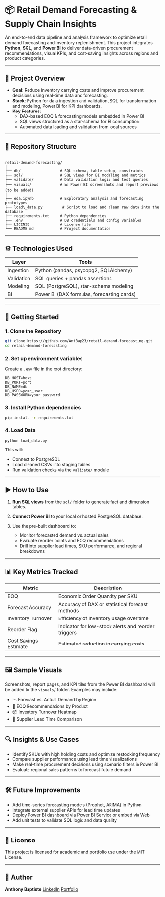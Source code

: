 
# 📦 Retail Demand Forecasting & Supply Chain Insights

An end-to-end data pipeline and analysis framework to optimize retail demand forecasting and inventory replenishment. This project integrates **Python**, **SQL**, and **Power BI** to deliver data-driven procurement recommendations, visual KPIs, and cost-saving insights across regions and product categories.

---

## 🧠 Project Overview

- **Goal**: Reduce inventory carrying costs and improve procurement decisions using real-time data and forecasting.
- **Stack**: Python for data ingestion and validation, SQL for transformation and modeling, Power BI for KPI dashboards.
- **Key Features**:
  - DAX-based EOQ & forecasting models embedded in Power BI
  - SQL views structured as a star-schema for BI consumption
  - Automated data loading and validation from local sources

---

## 📁 Repository Structure

```

retail-demand-forecasting/
│
├── db/                  # SQL schema, table setup, constraints
├── sql/                 # SQL views for BI modeling and metrics
├── validate/            # Data validation logic and test queries
├── visuals/             # 📊 Power BI screenshots and report previews (to be added)
│
├── eda.ipynb            # Exploratory analysis and forecasting prototypes
├── load\_data.py         # Script to load and clean raw data into the database
├── requirements.txt     # Python dependencies
├── .env                 # DB credentials and config variables
├── LICENSE              # License file
└── README.md            # Project documentation

````

---

## ⚙️ Technologies Used

| Layer        | Tools                                     |
|--------------|--------------------------------------------|
| Ingestion    | Python (pandas, psycopg2, SQLAlchemy)      |
| Validation   | SQL queries + pandas assertions            |
| Modeling     | SQL (PostgreSQL), star-schema modeling     |
| BI           | Power BI (DAX formulas, forecasting cards) |

---

## 🚀 Getting Started

### 1. Clone the Repository

```bash
git clone https://github.com/AntBap23/retail-demand-forecasting.git
cd retail-demand-forecasting
````

### 2. Set up environment variables

Create a `.env` file in the root directory:

```env
DB_HOST=host
DB_PORT=port
DB_NAME=db
DB_USER=your_user
DB_PASSWORD=your_password
```

### 3. Install Python dependencies

```bash
pip install -r requirements.txt
```

### 4. Load Data

```bash
python load_data.py
```

This will:

* Connect to PostgreSQL
* Load cleaned CSVs into staging tables
* Run validation checks via the `validate/` module

---

## ▶️ How to Use

1. **Run SQL views** from the `sql/` folder to generate fact and dimension tables.
2. **Connect Power BI** to your local or hosted PostgreSQL database.
3. Use the pre-built dashboard to:

   * Monitor forecasted demand vs. actual sales
   * Evaluate reorder points and EOQ recommendations
   * Drill into supplier lead times, SKU performance, and regional breakdowns

---

## 📊 Key Metrics Tracked

| Metric                | Description                                         |
| --------------------- | --------------------------------------------------- |
| EOQ                   | Economic Order Quantity per SKU                     |
| Forecast Accuracy     | Accuracy of DAX or statistical forecast methods     |
| Inventory Turnover    | Efficiency of inventory usage over time             |
| Reorder Flag          | Indicator for low-stock alerts and reorder triggers |
| Cost Savings Estimate | Estimated reduction in carrying costs               |

---

## 🖼 Sample Visuals

Screenshots, report pages, and KPI tiles from the Power BI dashboard will be added to the `visuals/` folder. Examples may include:

* 📉 Forecast vs. Actual Demand by Region
* 🧮 EOQ Recommendations by Product
* 📦 Inventory Turnover Heatmap
* 📍 Supplier Lead Time Comparison

---

## 🔍 Insights & Use Cases

* Identify SKUs with high holding costs and optimize restocking frequency
* Compare supplier performance using lead time visualizations
* Make real-time procurement decisions using scenario filters in Power BI
* Evaluate regional sales patterns to forecast future demand

---

## 🛠 Future Improvements

* Add time-series forecasting models (Prophet, ARIMA) in Python
* Integrate external supplier APIs for lead time updates
* Deploy Power BI dashboard via Power BI Service or embed via Web
* Add unit tests to validate SQL logic and data quality

---

## 📄 License

This project is licensed for academic and portfolio use under the MIT License.

---

## 👤 Author

**Anthony Baptiste**
[LinkedIn](https://www.linkedin.com/in/anthony-baptiste00)
[Portfolio](https://antbap23.github.io/portfolio)



